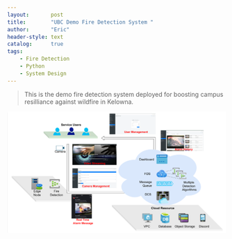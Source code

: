 ```yaml
---
layout:       post
title:        "UBC Demo Fire Detection System "
author:       "Eric"
header-style: text
catalog:      true
tags:
    - Fire Detection
    - Python
    - System Design
---
```


> This is the demo fire detection system deployed for boosting campus resilliance against wildfire in Kelowna.

![Demo](/img/ubc-fire-demo.png)